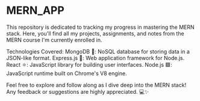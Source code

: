 # MERN_APP

This repository is dedicated to tracking my progress in mastering the MERN stack. Here, you'll find all my projects, assignments, and notes from the MERN course I'm currently enrolled in.

Technologies Covered:
MongoDB 🍃: NoSQL database for storing data in a JSON-like format.
Express.js 🚀: Web application framework for Node.js.
React ⚛️: JavaScript library for building user interfaces.
Node.js 🟩: JavaScript runtime built on Chrome's V8 engine.

Feel free to explore and follow along as I dive deep into the MERN stack! Any feedback or suggestions are highly appreciated. 💻✨
